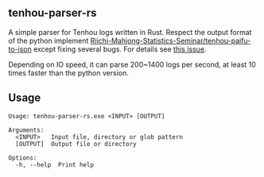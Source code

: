## tenhou-parser-rs

A simple parser for Tenhou logs written in Rust. Respect the output format of the python implement [Riichi-Mahjong-Statistics-Seminar/tenhou-paifu-to-json](https://github.com/Riichi-Mahjong-Statistics-Seminar/tenhou-paifu-to-json/tree/main) except fixing several bugs. For details see [this issue](https://github.com/Riichi-Mahjong-Statistics-Seminar/tenhou-paifu-to-json/issues/6).

Depending on IO speed, it can parse 200~1400 logs per second, at least 10 times faster than the python version.

## Usage

```
Usage: tenhou-parser-rs.exe <INPUT> [OUTPUT]

Arguments:
  <INPUT>   Input file, directory or glob pattern
  [OUTPUT]  Output file or directory

Options:
  -h, --help  Print help
```


